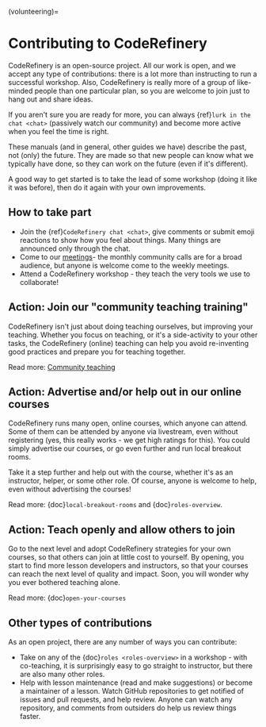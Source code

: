 (volunteering)=

# Contributing to CodeRefinery

CodeRefinery is an open-source project.  All our work is open, and we
accept any type of contributions: there is a lot more than instructing
to run a successful workshop.  Also, CodeRefinery is really more of a
group of like-minded people than one particular plan, so you are
welcome to join just to hang out and share ideas.

If you aren't sure you are ready for more, you can always {ref}`lurk
in the chat <chat>`
(passively watch our community) and become more active when you feel
the time is right.

These manuals (and in general, other guides we have) describe the
past, not (only) the future.  They are made so that new people can
know what we typically have done, so they can work on the future (even
if it's different).

A good way to get started is to take the lead of some workshop (doing
it like it was before), then do it again with your own improvements.



## How to take part

- Join the {ref}`CodeRefinery chat <chat>`, give comments or submit
  emoji reactions to show how you feel about things.  Many things are
  announced only through the chat.
- Come to our
  [meetings](https://coderefinery.org/organization/meetings/)- the
  monthly community calls are for a broad audience, but anyone is
  welcome come to the weekly meetings.
- Attend a CodeRefinery workshop - they teach the very tools we use to
  collaborate!



## Action: Join our "community teaching training"

CodeRefinery isn't just about doing teaching ourselves, but improving
your teaching.  Whether you focus on teaching, or it's a side-activity
to your other tasks, the CodeRefinery (online) teaching can help you
avoid re-inventing good practices and prepare you for teaching
together.

Read more: [Community
teaching](https://coderefinery.github.io/community-teaching/)



## Action: Advertise and/or help out in our online courses

CodeRefinery runs many open, online courses, which anyone can attend.
Some of them can be attended by anyone via livestream, even without
registering (yes, this really works - we get high ratings for this).
You could simply advertise our courses, or go even further and run
local breakout rooms.

Take it a step further and help out with the course, whether it's as
an instructor, helper, or some other role.  Of course, anyone is
welcome to help, even without advertising the courses!

Read more: {doc}`local-breakout-rooms` and {doc}`roles-overview`.



## Action: Teach openly and allow others to join

Go to the next level and adopt CodeRefinery strategies for your own
courses, so that others can join at little cost to yourself.  By
opening, you start to find more lesson developers and instructors, so
that your courses can reach the next level of quality and impact.
Soon, you will wonder why you ever bothered teaching alone.

Read more: {doc}`open-your-courses`



## Other types of contributions

As an open project, there are any number of ways you can contribute:

- Take on any of the {doc}`roles <roles-overview>` in a workshop - with
  co-teaching, it is surprisingly easy to go straight to instructor,
  but there are also many other roles.
- Help with lesson maintenance (read and make suggestions) or become a
  maintainer of a lesson.  Watch GitHub repositories to get notified
  of issues and pull requests, and help review.  Anyone can watch any
  repository, and comments from outsiders do help us review things faster.
